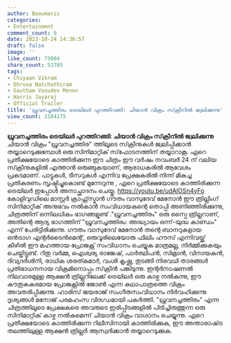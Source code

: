 ```yaml
---
author: Beaumaris
categories:
- Entertainment
comment_count: 0
date: 2023-10-24 14:36:57
draft: false
image: ''
like_count: 73084
share_count: 53705
tags:
- Chiyaan Vikram
- Dhruva Natchathiram
- Gautham Vasudev Menon
- Harris Jayaraj
- Official Trailer
title: 'ധ്രുവനച്ചത്തിരം ട്രെയിലർ പുറത്തിറങ്ങി: ചിയാൻ വിക്രം സ്‌ക്രീനിൽ ജ്വലിക്കുന്നു'
view_count: 2184175
---
```


**ധ്രുവനച്ചത്തിരം ട്രെയിലർ പുറത്തിറങ്ങി: ചിയാൻ വിക്രം സ്‌ക്രീനിൽ ജ്വലിക്കുന്നു** ചിയാൻ വിക്രം "ധ്രുവനച്ചത്തിര" ത്തിലൂടെ സ്‌ക്രീനുകൾ ജ്വലിപ്പിക്കാൻ തയ്യാറെടുക്കുമ്പോൾ ഒരു സിനിമാറ്റിക് സ്‌ഫോടനത്തിന് തയ്യാറാകൂ. ഏറെ പ്രതീക്ഷയോടെ കാത്തിരിക്കുന്ന ഈ ചിത്രം ഈ വർഷം നവംബർ 24 ന് വലിയ സ്‌ക്രീനുകളിൽ എത്താൻ ഒരുങ്ങുകയാണ്, ആരാധകരിൽ ആവേശം പ്രകടമാണ്. പാട്ടുകൾ, ടീസറുകൾ എന്നിവ പ്രേക്ഷകരിൽ നിന്ന് മികച്ച പ്രതികരണം സൃഷ്ടിച്ചുകൊണ്ട് മുന്നേറുന്നു , ഏറെ പ്രതീക്ഷയോടെ കാത്തിരിക്കുന്ന ട്രെയിലർ ഇപ്പോൾ അനാച്ഛാദനം ചെയ്തു. https://youtu.be/udAlOSn4yFo കോളിവുഡിലെ മാസ്റ്റർ ക്രാഫ്റ്റ്‌സ്മാൻ ഗൗതം വാസുദേവ് ​​മേനോൻ ഈ ത്രില്ലിംഗ് സിനിമാറ്റിക് അനുഭവം നൽകാൻ സംവിധായകന്റെ തൊപ്പി അണിഞ്ഞിരിക്കുന്നു, ചിത്രത്തിന് ഒന്നിലധികം ഭാഗങ്ങളുണ്ട് ."ധ്രുവനച്ചത്തിരം" ഒരു സ്പൈ ത്രില്ലറാണ്, അതിന്റെ ആദ്യ ഭാഗത്തിന് "ധ്രുവനച്ചത്തിരം: അദ്ധ്യായം ഒന്ന്-യുദ്ധ കാണ്ഡം" എന്ന് പേരിട്ടിരിക്കുന്നു. ഗൗതം വാസുദേവ് ​​മേനോൻ തന്റെ ബാനറുകളായ ഒൻട്രാഗ എന്റർടൈൻമെന്റ്, ഒരുവൂരിലെയോരു ഫിലിം ഹൗസ് എന്നിവയ്ക്ക് കീഴിൽ ഈ മഹത്തായ പ്രോജക്റ്റ് സംവിധാനം ചെയ്യുക മാത്രമല്ല, നിർമ്മിക്കുകയും ചെയ്തിട്ടുണ്ട്. റിതു വർമ്മ, ഐശ്വര്യ രാജേഷ്, പാർത്ഥിപൻ, സിമ്രാൻ, വിനായകൻ, ദിവ്യദർശിനി, രാധിക ശരത്കുമാർ, വംശി കൃഷ്ണ, തുടങ്ങി നിരവധി താരങ്ങൾ പ്രതിഭാധനനായ വിക്രമിനൊപ്പം സ്‌ക്രീൻ പങ്കിടുന്നു. ഇന്റർനാഷണൽ നിലവാരമുള്ള ആക്ഷൻ ത്രില്ലറിലേക്ക് ട്രെയിലർ ഒരു കാഴ്ച നൽകുന്നു, ഈ കൗതുകകരമായ പ്രോജക്റ്റിൽ ജോൺ എന്ന കഥാപാത്രത്തെ വിക്രം അവതരിപ്പിക്കുന്നു. ഹാരിസ് ജയരാജ് സംഗീതസംവിധാനം നിർവഹിക്കുന്നു ദൃശ്യങ്ങൾ മനോജ് പരമഹംസ വിദഗ്ധമായി പകർത്തി. "ധ്രുവനച്ചത്തിരം" എന്ന ചിത്രത്തിലൂടെ പ്രേക്ഷകരെ അവരുടെ ഇരിപ്പിടങ്ങളിൽ പിടിച്ചിരുത്തുന്ന ഒരു സിനിമാറ്റിക് കാഴ്ച നൽകുമെന്ന് ചിയാൻ വിക്രം വാഗ്ദാനം ചെയ്യുന്നു. ഏറെ പ്രതീക്ഷയോടെ കാത്തിരിക്കുന്ന റിലീസിനായി കാത്തിരിക്കുക, ഈ അന്താരാഷ്‌ട്ര തലത്തിലുള്ള ആക്ഷൻ ത്രില്ലർ ആസ്വദിക്കാൻ തയ്യാറെടുക്കുക.
